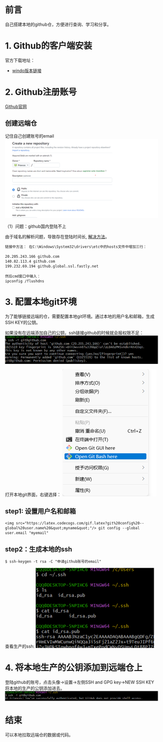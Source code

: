 #  前言
  
  
自己搭建本地的github仓，方便进行查询、学习和分享。
  
#  1. Github的客户端安装
  
  
官方下载地址：
* [windo版本链接](https://gitforwindows.org/ )
  
#  2. Github注册账号
  
  
 [Github官网](https://github.com/ )
  
  
##  创建远端仓
  
  
记住自己创建账号的email
![alt 创建第一个远端仓](source/github创建仓.png )
  
  
（1）问题：github国内登陆不上
  
由于域名的解析问题，导致存在登陆时间长, [解决方法](https://www.panziye.com/teach/4503.html )。
  
    链接中方法： 在C:\Windows\System32\drivers\etc中的hosts文件中增加三行：
  
    20.205.243.166 github.com
    140.82.113.4 github.com
    199.232.69.194 github.global.ssl.fastly.net
  
    然后cmd窗口中输入：
    ipconfig /flushdns
  
#  3. 配置本地git环境
  
  
为了能够链接远端的仓，需要配置本地git环境。通过本地的用户名和邮箱，生成SSH KEY的公钥。
  
如果没有在远端添加自己的公钥，ssh链接github的时候就会报权限不足：
![alt 安全链接权限受限](source/链接云端报权限受限.png )
  
打开本地git界面，右键选择：
![alt 打开git命令窗口](source/打开本地git命令窗口.png )
  
##  step1: 设置用户名和邮箱
  
    <img src="https://latex.codecogs.com/gif.latex?git%20config%20--global%20user.name%20&quot;myname&quot;"/> git config --global user.email "myemail"
  
##  step2：生成本地的ssh
  
    $ ssh-keygen -t rsa -C "申请github账号的email"
  
查看生产的ssh:
![alt 生产的公钥](source/查看生产的公钥.png )
  
#  4. 将本地生产的公钥添加到远端仓上
  
  
登陆github的账号，点击头像->设置->左侧SSH and GPG key->NEW SSH KEY
将本地的生产的公钥添加进去。
![alt 链接远端成功](source/验证链接成功.png )
  
  
#  结束
  
可以本地拉取远端仓的数据或代码。
  
  
  
  
  
  
  
  
  
  
  
  
  